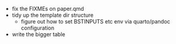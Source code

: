 * fix the FIXMEs on paper.qmd
* tidy up the template dir structure
  * figure out how to set BSTINPUTS etc env via quarto/pandoc configuration
* write the bigger table
